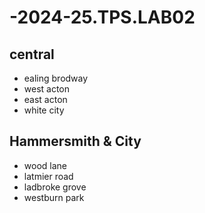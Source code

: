 # -2024-25.TPS.LAB02
## central
- ealing brodway
- west acton
- east acton
- white city
## Hammersmith & City
- wood lane 
- latmier road
- ladbroke grove
- westburn park